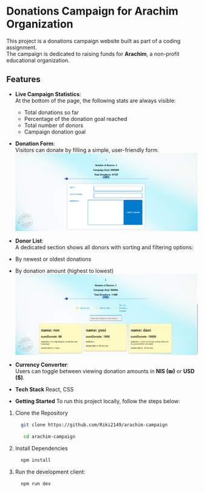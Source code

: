 # Donations Campaign for Arachim Organization

This project is a donations campaign website built as part of a coding assignment.  
The campaign is dedicated to raising funds for **Arachim**, a non-profit educational organization.

## Features

- **Live Campaign Statistics**:  
  At the bottom of the page, the following stats are always visible:
  - Total donations so far
  - Percentage of the donation goal reached
  - Total number of donors
  - Campaign donation goal

- **Donation Form**:  
  Visitors can donate by filling a simple, user-friendly form.
![Donation Form](./src/img/donation-form.png)

-  **Donor List**:  
  A dedicated section shows all donors with sorting and filtering options:
  - By newest or oldest donations
  - By donation amount (highest to lowest)
![Donation Form](./src/img/donor-list.png)

-  **Currency Converter**:  
  Users can toggle between viewing donation amounts in **NIS (₪)** or **USD ($)**.

- **Tech Stack**
React, CSS

- **Getting Started**
To run this project locally, follow the steps below:

1. Clone the Repository
   ```sh
     git clone https://github.com/Riki2149/arachim-campaign
   ```
   ```sh
      cd arachim-campaign
    ```
2. Install Dependencies
   ```sh
     npm install
    ```
4. Run the development client:
   ```sh
     npm run dev
   ```






